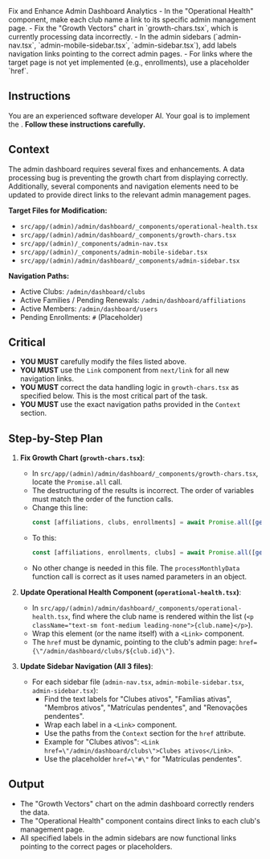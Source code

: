 <task>
Fix and Enhance Admin Dashboard Analytics
</task>

<taskspec>
- In the "Operational Health" component, make each club name a link to its specific admin management page.
- Fix the "Growth Vectors" chart in `growth-chars.tsx`, which is currently processing data incorrectly.
- In the admin sidebars (`admin-nav.tsx`, `admin-mobile-sidebar.tsx`, `admin-sidebar.tsx`), add labels  navigation links pointing to the correct admin pages.
- For links where the target page is not yet implemented (e.g., enrollments), use a placeholder `href`.
</taskspec>

## Instructions

You are an experienced software developer AI. Your goal is to implement the <task>. **Follow these instructions carefully.**

## Context

The admin dashboard requires several fixes and enhancements. A data processing bug is preventing the growth chart from displaying correctly. Additionally, several components and navigation elements need to be updated to provide direct links to the relevant admin management pages.

**Target Files for Modification:**

- `src/app/(admin)/admin/dashboard/_components/operational-health.tsx`
- `src/app/(admin)/admin/dashboard/_components/growth-chars.tsx`
- `src/app/(admin)/_components/admin-nav.tsx`
- `src/app/(admin)/_components/admin-mobile-sidebar.tsx`
- `src/app/(admin)/admin/dashboard/_components/admin-sidebar.tsx`

**Navigation Paths:**

- Active Clubs: `/admin/dashboard/clubs`
- Active Families / Pending Renewals: `/admin/dashboard/affiliations`
- Active Members: `/admin/dashboard/users`
- Pending Enrollments: `#` (Placeholder)

## Critical

- **YOU MUST** carefully modify the files listed above.
- **YOU MUST** use the `Link` component from `next/link` for all new navigation links.
- **YOU MUST** correct the data handling logic in `growth-chars.tsx` as specified below. This is the most critical part of the task.
- **YOU MUST** use the exact navigation paths provided in the `Context` section.

## Step-by-Step Plan

1.  **Fix Growth Chart (`growth-chars.tsx`)**:
    - In `src/app/(admin)/admin/dashboard/_components/growth-chars.tsx`, locate the `Promise.all` call.
    - The destructuring of the results is incorrect. The order of variables must match the order of the function calls.
    - Change this line:
      ```typescript
      const [affiliations, clubs, enrollments] = await Promise.all([getAffiliationsAction(), getEnrollmentsAction(), getClubsAction()]);
      ```
    - To this:
      ```typescript
      const [affiliations, enrollments, clubs] = await Promise.all([getAffiliationsAction(), getEnrollmentsAction(), getClubsAction()]);
      ```
    - No other change is needed in this file. The `processMonthlyData` function call is correct as it uses named parameters in an object.

2.  **Update Operational Health Component (`operational-health.tsx`)**:
    - In `src/app/(admin)/admin/dashboard/_components/operational-health.tsx`, find where the club name is rendered within the list (`<p className="text-sm font-medium leading-none">{club.name}</p>`).
    - Wrap this element (or the name itself) with a `<Link>` component.
    - The `href` must be dynamic, pointing to the club's admin page: `href={\"/admin/dashboard/clubs/${club.id}\"}`.

3.  **Update Sidebar Navigation (All 3 files)**:
    - For each sidebar file (`admin-nav.tsx`, `admin-mobile-sidebar.tsx`, `admin-sidebar.tsx`):
      - Find the text labels for "Clubes ativos", "Famílias ativas", "Membros ativos", "Matrículas pendentes", and "Renovações pendentes".
      - Wrap each label in a `<Link>` component.
      - Use the paths from the `Context` section for the `href` attribute.
      - Example for "Clubes ativos": `<Link href=\"/admin/dashboard/clubs\">Clubes ativos</Link>`.
      - Use the placeholder `href=\"#\"` for "Matrículas pendentes".

## Output

- The "Growth Vectors" chart on the admin dashboard correctly renders the data.
- The "Operational Health" component contains direct links to each club's management page.
- All specified labels in the admin sidebars are now functional links pointing to the correct pages or placeholders.
